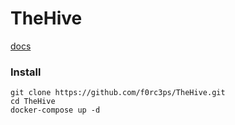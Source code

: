 # TheHive
[docs](https://docs.thehive-project.org/thehive/legacy/thehive3/installation/install-guide/#installation-options)

### Install
```
git clone https://github.com/f0rc3ps/TheHive.git
cd TheHive
docker-compose up -d
```
